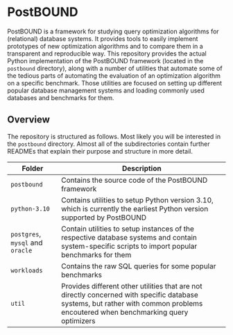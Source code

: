 # PostBOUND

PostBOUND is a framework for studying query optimization algorithms for (relational) database systems. It provides
tools to easily implement prototypes of new optimization algorithms and to compare them in a transparent and
reproducible way. This repository provides the actual Python implementation of the PostBOUND framework (located in the
`postbound` directory), along with a number of utilities that automate some of the tedious parts of automating the
evaluation of an optimization algorithm on a specific benchmark. Those utilities are focused on setting up different
popular database management systems and loading commonly used databases and benchmarks for them.

## Overview

The repository is structured as follows. Most likely you will be interested in the `postbound` directory. Almost all of the subdirectories contain further READMEs that explain their purpose and structure in more detail.

| Folder        | Description |
| ------------- | ----------- |
| `postbound`   | Contains the source code of the PostBOUND framework |
| `python-3.10` | Contains utilities to setup Python version 3.10, which is currently the earliest Python version supported by PostBOUND |
| `postgres`, `mysql` and `oracle` | Contain utilities to setup instances of the respective database systems and contain system-specific scripts to import popular benchmarks for them |
| `workloads`   | Contains the raw SQL queries for some popular benchmarks |
| `util`        | Provides different other utilities that are not directly concerned with specific database systems, but rather with common problems encoutered when benchmarking query optimizers |
